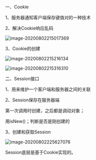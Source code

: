 一、Cookie

1、服务器通知客户端保存键值对的一种技术

2、解决Cookie响应乱码

![image-20200802215017369](C:\Users\11437\AppData\Roaming\Typora\typora-user-images\image-20200802215017369.png)

3、Cookie的创建

![image-20200802215216134](C:\Users\11437\AppData\Roaming\Typora\typora-user-images\image-20200802215216134.png)

![image-20200802215316310](C:\Users\11437\AppData\Roaming\Typora\typora-user-images\image-20200802215316310.png)





二、Session接口

1、用来维护一个客户端和服务器之间的关联

2、Session保存在服务器端

第一次调用时创建，之后都是调动对象；

用isNew()；判断是否是刚创建的

3、创建和获取Session

![image-20200802225627076](C:\Users\11437\AppData\Roaming\Typora\typora-user-images\image-20200802225627076.png)



Session底层是基于Cookie实现的。













